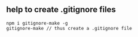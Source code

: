 ## help to create .gitignore files
```shell
npm i gitignore-make -g
gitignore-make // thus create a .gitignore file
```